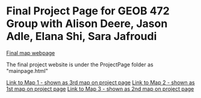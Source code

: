 # Final Project Page for GEOB 472 Group with Alison Deere, Jason Adle, Elana Shi, Sara Jafroudi

[Final map webpage](https://ubc-geob472-spring2021.github.io/final-project-adejs/ProjectPage/mainpage.html)


The final project website is under the ProjectPage folder as "mainpage.html"

[Link to Map 1 - shown as 3rd map on project page](https://ubc-geob472-spring2021.github.io/final-project-adejs/Map1/map1story.html)
[Link to Map 2 - shown as 1st map on project page](https://ubc-geob472-spring2021.github.io/final-project-adejs/Map2/map2.html)
[Link to Map 3 - shown as 2nd map on project page](https://ubc-geob472-spring2021.github.io/final-project-adejs/Map3/map3.html)

